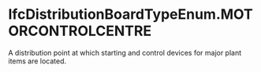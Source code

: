 IfcDistributionBoardTypeEnum.MOTORCONTROLCENTRE
===============================================
A distribution point at which starting and control devices for major plant
items are located.


